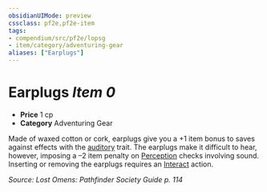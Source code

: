 ```yaml
---
obsidianUIMode: preview
cssclass: pf2e,pf2e-item
tags:
- compendium/src/pf2e/lopsg
- item/category/adventuring-gear
aliases: ["Earplugs"]
---
```

# Earplugs *Item 0*  

- **Price** 1 cp
- **Category** Adventuring Gear

Made of waxed cotton or cork, earplugs give you a +1 item bonus to saves against effects with the [auditory](../../../rules/traits/auditory.md) trait. The earplugs make it difficult to hear, however, imposing a –2 item penalty on [Perception](../../skills.md#Perception) checks involving sound. Inserting or removing the earplugs requires an [Interact](../../../rules/actions/interact.md) action.

*Source: Lost Omens: Pathfinder Society Guide p. 114*